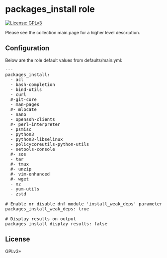 # packages_install role

[![License: GPLv3](https://img.shields.io/badge/license-GPLv3-brightgreen.svg)](https://www.gnu.org/licenses/gpl-3.0)

Please see the collection main page for a higher level description.

## Configuration

Below are the role default values from defaults/main.yml:

<pre>
---
packages_install:
  - acl
  - bash-completion
  - bind-utils
  - curl
  #-git-core
  - man-pages
  #- mlocate
  - nano
  - openssh-clients
  #- perl-interpreter
  - psmisc
  - python3
  - python3-libselinux
  - policycoreutils-python-utils
  - setools-console
  #- sos
  - tar
  #- tmux
  #- unzip
  #- vim-enhanced
  #- wget
  - xz
  - yum-utils
  - zstd

# Enable or disable dnf module 'install_weak_deps' parameter
packages_install_weak_deps: true

# Display results on output
packages_install_display_results: false
</pre>

## License

GPLv3+
